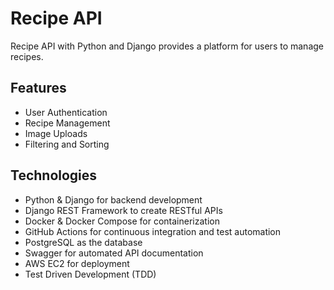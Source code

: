 # Recipe API

Recipe API with Python and Django provides a platform for users to manage recipes.

## Features

- User Authentication
- Recipe Management
- Image Uploads
- Filtering and Sorting

## Technologies

- Python & Django for backend development
- Django REST Framework to create RESTful APIs
- Docker & Docker Compose for containerization
- GitHub Actions for continuous integration and test automation
- PostgreSQL as the database
- Swagger for automated API documentation
- AWS EC2 for deployment
- Test Driven Development (TDD)

